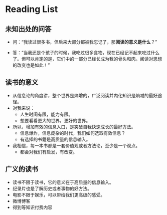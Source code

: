 # Reading List

## 未知出处的问答



- 问：“我读过很多书，但后来大部分都被我忘记了，那**阅读的意义是什么**？”

- 答：“当我还是个孩子的时候，我吃过很多食物，现在已经记不起来吃过什么了。但可以肯定的是，它们中的一部分已经长成为我的骨头和肉。阅读对思想的改变也是如此！”

## 读书的意义

- 从信息论的角度讲，整个世界是熵增的，广泛阅读并内化知识是熵减的最好途径。
- 对我来说：
  - 人生时间有限，能力有限。
  - 想要看看更大的世界，更好的世界。
- 所以，增加有效的信息入口，是突破自我快速成长的最好方法。
  - 信息爆炸，信息庞杂的时代，我们如何选取有效信息？
  - 有选择的书籍是高质量的信息输入。
- 我相信，每一本书都是一套价值观或者方法论，至少是一个观点。
  - 都会对我们有启发，有改变。

## 广义的读书

- 读书不限于读书，它的意义在于高质量的信息输入。
- 纪录片也是了解历史或者事物的好方法。
- 电影不限于娱乐，可以带给我们更高级的感受。
- 微博博客
- 得到等知识付费内容